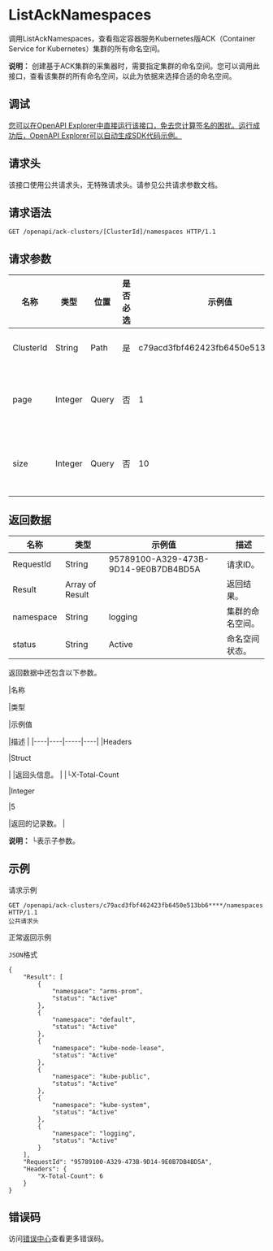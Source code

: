 # ListAckNamespaces

调用ListAckNamespaces，查看指定容器服务Kubernetes版ACK（Container Service for Kubernetes）集群的所有命名空间。

**说明：** 创建基于ACK集群的采集器时，需要指定集群的命名空间。您可以调用此接口，查看该集群的所有命名空间，以此为依据来选择合适的命名空间。

## 调试

[您可以在OpenAPI Explorer中直接运行该接口，免去您计算签名的困扰。运行成功后，OpenAPI Explorer可以自动生成SDK代码示例。](https://api.aliyun.com/#product=elasticsearch&api=ListAckNamespaces&type=ROA&version=2017-06-13)

## 请求头

该接口使用公共请求头，无特殊请求头。请参见公共请求参数文档。

## 请求语法

```
GET /openapi/ack-clusters/[ClusterId]/namespaces HTTP/1.1
```

## 请求参数

|名称|类型|位置|是否必选|示例值|描述|
|--|--|--|----|---|--|
|ClusterId|String|Path|是|c79acd3fbf462423fb6450e513bb6\*\*\*\*|目标集群ID。 |
|page|Integer|Query|否|1|设置返回结果页数。 |
|size|Integer|Query|否|10|每页包含的记录数。 |

## 返回数据

|名称|类型|示例值|描述|
|--|--|---|--|
|RequestId|String|95789100-A329-473B-9D14-9E0B7DB4BD5A|请求ID。 |
|Result|Array of Result| |返回结果。 |
|namespace|String|logging|集群的命名空间。 |
|status|String|Active|命名空间状态。 |

返回数据中还包含以下参数。

|名称

|类型

|示例值

|描述 |
|----|----|-----|----|
|Headers

|Struct

| |返回头信息。 |
|└X-Total-Count

|Integer

|5

|返回的记录数。 |

**说明：** └表示子参数。

## 示例

请求示例

```
GET /openapi/ack-clusters/c79acd3fbf462423fb6450e513bb6****/namespaces HTTP/1.1
公共请求头
```

正常返回示例

`JSON`格式

```
{
	"Result": [
		{
			"namespace": "arms-prom",
			"status": "Active"
		},
		{
			"namespace": "default",
			"status": "Active"
		},
		{
			"namespace": "kube-node-lease",
			"status": "Active"
		},
		{
			"namespace": "kube-public",
			"status": "Active"
		},
		{
			"namespace": "kube-system",
			"status": "Active"
		},
		{
			"namespace": "logging",
			"status": "Active"
		}
	],
	"RequestId": "95789100-A329-473B-9D14-9E0B7DB4BD5A",
	"Headers": {
		"X-Total-Count": 6
	}
}
```

## 错误码

访问[错误中心](https://error-center.alibabacloud.com/status/product/elasticsearch)查看更多错误码。

